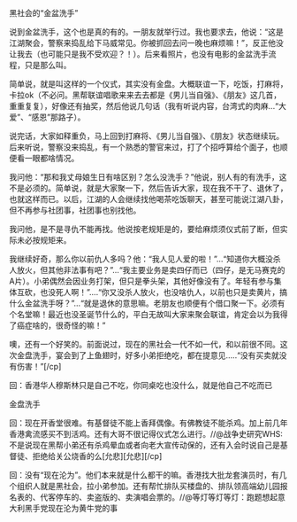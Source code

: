 黑社会的“金盆洗手”

说到金盆洗手，这个也是真的有的。一朋友就举行过。我也要求去，他说：“这是江湖聚会，警察来捣乱给下马威常见。你被抓回去问一晚也麻烦嘛！”，反正他没让我去（也可能只是我不受欢迎？！）。后来看照片，也没有电影的金盆洗手流程，只是那么叫。

简单说，就是叫这样的一个仪式，其实没有金盘。大概联谊一下，吃饭，打麻将，卡拉ok（不必问。黑帮联谊唱歌来来去去都是《男儿当自强》、《朋友》这几首，重重复复），好像还有抽奖，然后他说几句话（我有听说内容，台湾式的肉麻...“大爱”、“感恩”那路子）。

说完话，大家如释重负，马上回到打麻将、《男儿当自强》、《朋友》状态继续玩。后来听说，警察没来捣乱，有一个熟悉的警官来过，打了个招呼算给个面子，也顺便看一眼都啥情况。

我问他：“那和我丈母娘生日有啥区别？怎么没洗手？”他说，别人有的有洗手，这不是必须的。简单说，就是大家聚一下，然后告诉大家，现在我不干了、退休了，也就这样而已。以后，江湖的人会继续找他喝茶吃饭聊天，甚至可能说江湖八卦，但不再参与社团事，社团事也别找他。

我问他，是不是寻仇不能再找。他说按老规矩是的，要给麻烦须仪式前了断，但实际未必按规矩来。

我继续好奇，那么你以前仇人多吗？他：“我人见人爱的啦！”...“知道你大概没杀人放火，但其他非法事有吧？”...“我主要业务是卖四仔而已（四仔，是无马赛克的A片）。小弟偶然会因业务打架，但只是拳头架，其他好像没有了。年轻有参与集体互砍，也没死人啊！”....“你又没杀人放火，也没啥仇人，以前也只是卖黄片，搞什么金盆洗手呀？”...“就是退休的意思嘛。老朋友也顺便有个借口聚一下。必须有个名堂嘛！最近也没圣诞节什么的，平白无故叫大家来聚会联谊，肯定会以为我得了癌症啥的，很奇怪的嘛！”

噢，还有一个好笑的。前面说过，现在的黑社会一代不如一代，和以前很不同。这次金盘洗手，宴会到了上鱼翅时，好多小弟拒绝吃，都在提意见.....“没有买卖就没有伤害！”[/cp]



回：香港华人穆斯林只是自己不吃，你同桌吃也没什么，就是他自己不吃而已

金盘洗手

回：现在开香堂很难。有基督徒不能上香拜偶像。有佛教徒不能杀鸡。加上前几年香港禽流感买不到活鸡。还有大哥不很记得仪式怎么进行。//@战争史研究WHS: 不是说现在黑帮小弟还有杀鸡晕血或者向老大宣传动保的，还有入会时说自己是基督徒、拒绝给关公烧香的么[允悲][允悲][/cp]


回：没有“现在沦为”。他们本来就是什么都干的嘛。香港找大批龙套演员时，有几个组织人就是黑社会，拉小弟参加。还有帮忙排队买楼盘的、排队领高端幼儿园报名表的、代客停车的、卖盗版的、卖演唱会票的。//@等灯等灯等灯：跑题想起意大利黑手党现在沦为黄牛党的事
